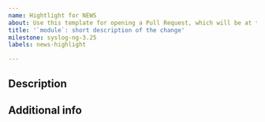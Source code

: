 ```yaml
---
name: Hightlight for NEWS
about: Use this template for opening a Pull Request, which will be at the "Highlights" section of the NEWS file.
title: '`module`: short description of the change'
milestone: syslog-ng-3.25
labels: news-highlight

---
```

## Description
<!--
Please describe the Feature/Bugfix in 2-3 sentences.
What is added to syslog-ng? Why is it useful? How to use it?
This section will be present in the NEWS file.
-->

## Additional info
